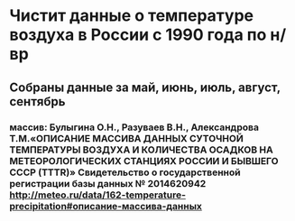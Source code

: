 # Чистит данные о температуре воздуха в России с 1990 года по н/вр 
## Cобраны данные за май, июнь, июль, август, сентябрь
### массив: Булыгина О.Н., Разуваев В.Н., Александрова Т.М.«ОПИСАНИЕ МАССИВА ДАННЫХ СУТОЧНОЙ ТЕМПЕРАТУРЫ ВОЗДУХА И КОЛИЧЕСТВА ОСАДКОВ НА МЕТЕОРОЛОГИЧЕСКИХ СТАНЦИЯХ РОССИИ И БЫВШЕГО СССР (TTTR)» Свидетельство о государственной регистрации базы данных № 2014620942 http://meteo.ru/data/162-temperature-precipitation#описание-массива-данных

 
